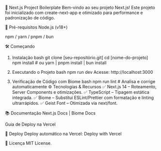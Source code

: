 🚀 Next.js Project Boilerplate
Bem-vindo ao seu projeto Next.js! Este projeto foi inicializado com create-next-app e otimizado para performance e padronização de código.

📌 Pré-requisitos
Node.js (v18+)

npm / yarn / pnpm / bun

🛠️ Começando
1. Instalação
bash
git clone [seu-repositório.git]
cd [nome-do-projeto]
npm install  # ou yarn | pnpm install | bun install
2. Executando o Projeto
bash
npm run dev
Acesse: http://localhost:3000

3. Verificação de Código com Biome
bash
npm run lint  # Analisa e corrige automaticamente
⚙️ Tecnologias & Recursos
✅ Next.js 14 – Roteamento, Server Components e otimizações.
✅ TypeScript – Tipagem estática integrada.
✅ Biome – Substitui ESLint/Prettier com formatação e linting ultrarrápidos.
✅ Geist Font – Otimizada via next/font.

📚 Documentação
Next.js Docs | Biome Docs

Guia de Deploy na Vercel

🚀 Deploy
Deploy automático na Vercel:
Deploy with Vercel

📝 Licença
MIT License.

